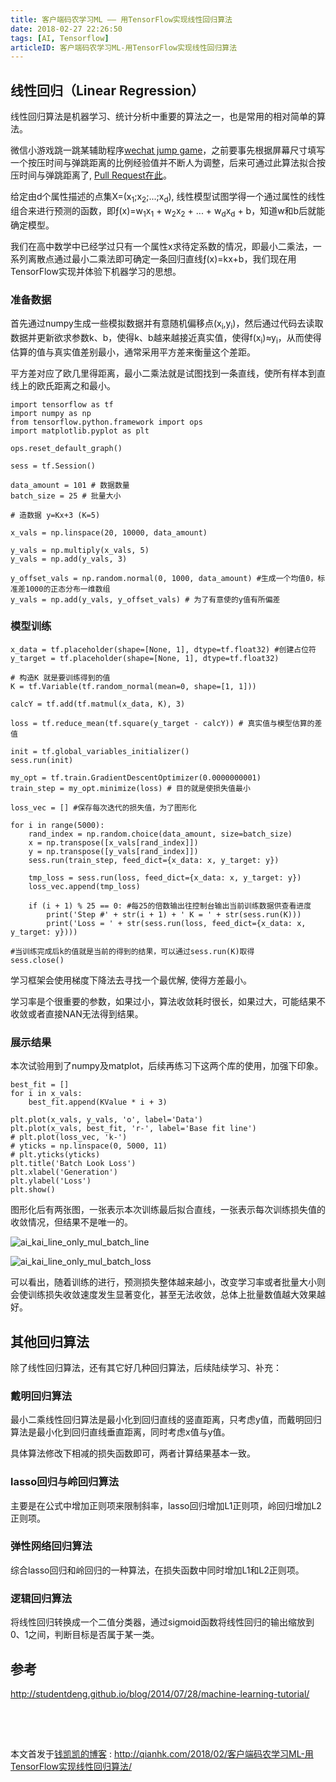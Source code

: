 ```yaml
---
title: 客户端码农学习ML —— 用TensorFlow实现线性回归算法
date: 2018-02-27 22:26:50
tags: [AI, Tensorflow]
articleID: 客户端码农学习ML-用TensorFlow实现线性回归算法
---
```


## 线性回归（Linear Regression）

线性回归算法是机器学习、统计分析中重要的算法之一，也是常用的相对简单的算法。

微信小游戏跳一跳某辅助程序[wechat jump game](https://github.com/wangshub/wechat_jump_game)，之前要事先根据屏幕尺寸填写一个按压时间与弹跳距离的比例经验值并不断人为调整，后来可通过此算法拟合按压时间与弹跳距离了, [Pull Request在此](https://github.com/wangshub/wechat_jump_game/pull/825)。

给定由d个属性描述的点集X=(x<sub>1</sub>;x<sub>2</sub>;...;x<sub>d</sub>), 线性模型试图学得一个通过属性的线性组合来进行预测的函数，即&fnof;(x)=w<sub>1</sub>x<sub>1</sub> + w<sub>2</sub>x<sub>2</sub> + ... + w<sub>d</sub>x<sub>d</sub> + b，知道w和b后就能确定模型。

<!-- more -->

我们在高中数学中已经学过只有一个属性x求待定系数的情况，即最小二乘法，一系列离散点通过最小二乘法即可确定一条回归直线&fnof;(x)=kx+b，我们现在用TensorFlow实现并体验下机器学习的思想。

### 准备数据

首先通过numpy生成一些模拟数据并有意随机偏移点(x<sub>i</sub>,y<sub>i</sub>)，然后通过代码去读取数据并更新欲求参数k、b，使得k、b越来越接近真实值，使得f(x<sub>i</sub>)≈y<sub>i</sub>，从而使得估算的值与真实值差别最小，通常采用平方差来衡量这个差距。

平方差对应了欧几里得距离，最小二乘法就是试图找到一条直线，使所有样本到直线上的欧氏距离之和最小。


```
import tensorflow as tf
import numpy as np
from tensorflow.python.framework import ops
import matplotlib.pyplot as plt

ops.reset_default_graph()

sess = tf.Session()

data_amount = 101 # 数据数量
batch_size = 25 # 批量大小

# 造数据 y=Kx+3 (K=5)

x_vals = np.linspace(20, 10000, data_amount)

y_vals = np.multiply(x_vals, 5)
y_vals = np.add(y_vals, 3)

y_offset_vals = np.random.normal(0, 1000, data_amount) #生成一个均值0，标准差1000的正态分布一维数组
y_vals = np.add(y_vals, y_offset_vals) # 为了有意使的y值有所偏差

```

### 模型训练

```
x_data = tf.placeholder(shape=[None, 1], dtype=tf.float32) #创建占位符
y_target = tf.placeholder(shape=[None, 1], dtype=tf.float32)

# 构造K 就是要训练得到的值
K = tf.Variable(tf.random_normal(mean=0, shape=[1, 1]))

calcY = tf.add(tf.matmul(x_data, K), 3)

loss = tf.reduce_mean(tf.square(y_target - calcY)) # 真实值与模型估算的差值

init = tf.global_variables_initializer()
sess.run(init)

my_opt = tf.train.GradientDescentOptimizer(0.0000000001)
train_step = my_opt.minimize(loss) # 目的就是使损失值最小

loss_vec = [] #保存每次迭代的损失值，为了图形化

for i in range(5000):
    rand_index = np.random.choice(data_amount, size=batch_size)
    x = np.transpose([x_vals[rand_index]])
    y = np.transpose([y_vals[rand_index]])
    sess.run(train_step, feed_dict={x_data: x, y_target: y})

    tmp_loss = sess.run(loss, feed_dict={x_data: x, y_target: y})
    loss_vec.append(tmp_loss)

    if (i + 1) % 25 == 0: #每25的倍数输出往控制台输出当前训练数据供查看进度
        print('Step #' + str(i + 1) + ' K = ' + str(sess.run(K)))
        print('Loss = ' + str(sess.run(loss, feed_dict={x_data: x, y_target: y})))

#当训练完成后k的值就是当前的得到的结果，可以通过sess.run(K)取得
sess.close()

```

学习框架会使用梯度下降法去寻找一个最优解, 使得方差最小。

学习率是个很重要的参数，如果过小，算法收敛耗时很长，如果过大，可能结果不收敛或者直接NAN无法得到结果。

### 展示结果

本次试验用到了numpy及matplot，后续再练习下这两个库的使用，加强下印象。

```
best_fit = []
for i in x_vals:
    best_fit.append(KValue * i + 3)

plt.plot(x_vals, y_vals, 'o', label='Data')
plt.plot(x_vals, best_fit, 'r-', label='Base fit line')
# plt.plot(loss_vec, 'k-')
# yticks = np.linspace(0, 5000, 11)
# plt.yticks(yticks)
plt.title('Batch Look Loss')
plt.xlabel('Generation')
plt.ylabel('Loss')
plt.show()

```

图形化后有两张图，一张表示本次训练最后拟合直线，一张表示每次训练损失值的收敛情况，但结果不是唯一的。

![ai_kai_line_only_mul_batch_line](/images/ai_kai_line_only_mul_batch_line.png)

![ai_kai_line_only_mul_batch_loss](/images/ai_kai_line_only_mul_batch_loss.png)

可以看出，随着训练的进行，预测损失整体越来越小，改变学习率或者批量大小则会使训练损失收敛速度发生显著变化，甚至无法收敛，总体上批量数值越大效果越好。

## 其他回归算法

除了线性回归算法，还有其它好几种回归算法，后续陆续学习、补充：

### 戴明回归算法

最小二乘线性回归算法是最小化到回归直线的竖直距离，只考虑y值，而戴明回归算法是最小化到回归直线垂直距离，同时考虑x值与y值。

具体算法修改下相减的损失函数即可，两者计算结果基本一致。

### lasso回归与岭回归算法

主要是在公式中增加正则项来限制斜率，lasso回归增加L1正则项，岭回归增加L2正则项。

### 弹性网络回归算法

综合lasso回归和岭回归的一种算法，在损失函数中同时增加L1和L2正则项。

### 逻辑回归算法

将线性回归转换成一个二值分类器，通过sigmoid函数将线性回归的输出缩放到0、1之间，判断目标是否属于某一类。


## 参考

http://studentdeng.github.io/blog/2014/07/28/machine-learning-tutorial/

## 　

本文首发于[钱凯凯的博客](http://qianhk.com) : http://qianhk.com/2018/02/客户端码农学习ML-用TensorFlow实现线性回归算法/

